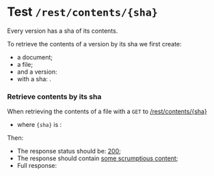 # Test `/rest/contents/{sha}`

Every version has a sha of its contents. 

To retrieve the contents of a version by its sha we first create: 

[ ](- "#docId=createDocument()")
[ ](- "#fileId=createFile(#docId)")
[ ](- "#versionId=createVersion(#fileId)")
[ ](- "#sha=getSha(#versionId)")
  
  - a document;
  - a file;
  - and a version: [ ](- "c:echo=#versionId") 
  - with a sha: [ ](- "c:echo=#sha").

### Retrieve contents by its sha
When retrieving the contents of a file with a `GET` to [/rest/contents/{sha}](- "#getEndpoint") 

 - where `{sha}` is [ ](- "c:echo=#sha"):

[ ](- "#retrieveResult=retrieve(#getEndpoint, #sha)")

Then:

 - The response status should be: [200](- "?=#retrieveResult.status");
 - The response should contain [some scrumptious content](- "?=#retrieveResult.contents");
 - Full response:

[ ](- "ext:embed=#retrieveResult.body")
